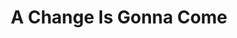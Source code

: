 ---
layout: songs
title: A Change Is Gonna Come
event: Sam Cooke Turned Away From Hotel 
category:
artist: Sam Cooke
released: 1962
video: <iframe width="560" height="315" src="https://www.youtube.com/embed/fPr3yvkHYsE" title="YouTube video player" frameborder="0" allow="accelerometer; autoplay; clipboard-write; encrypted-media; gyroscope; picture-in-picture" allowfullscreen></iframe>
description: Lorem ipsum dolor sit amet, consectetur adipiscing elit, sed do eiusmod tempor incididunt ut labore et dolore magna aliqua. Semper quis lectus nulla at volutpat diam ut venenatis tellus
lyrics: |
    I was born by the river, in a little tent
    Oh, and just like the river
    I've been running ever since
    It's been a long
    A long time coming
    But I know a change gonna come
    Oh, yes it will
    It's been too hard living
    But I'm afraid to die
    'Cause I don't know what's up there
    Beyond the sky
    It's been a long
    A long time coming
    But I know a change gonna come
    Oh, yes it will
    I go to the movie
    And I go downtown
    Somebody keep telling me
    Don't hang around
    It's been a long
    A long time coming
    But I know, a change gonna come
    Oh, yes it will
    Then I go to my brother
    And I say, brother, help me please
    But he winds up, knockin' me
    Back down on my knees
    Oh, there been times that I thought
    I couldn't last for long
    But now I think I'm able, to carry on
    It's been a long
    A long time coming
    But I know a change gonna come
    Oh, yes it will
---